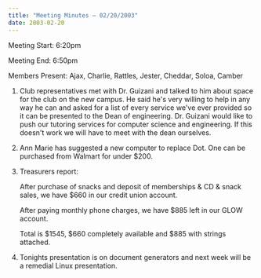 ```yaml
---
title: "Meeting Minutes – 02/20/2003"
date: 2003-02-20
---
```

Meeting Start: 6:20pm </p><p>
Meeting End: 6:50pm </p><p>
Members Present: Ajax, Charlie, Rattles, Jester, Cheddar, Soloa, Camber </p><p>
1. Club representatives met with Dr. Guizani and talked to him about space for the club on the new campus. He said he's very willing to help in any way he can and asked for a list of every service we've ever provided so it can be presented to the Dean of engineering. Dr. Guizani would like to push our tutoring services for computer science and engineering. If this doesn't work we will have to meet with the dean ourselves. </p><p>
2. Ann Marie has suggested a new computer to replace Dot. One can be purchased from Walmart for under $200. </p><p>
3. Treasurers report: </p><p>
After purchase of snacks and deposit of memberships & CD & snack sales, we have $660 in our credit union account. </p><p>
After paying monthly phone charges, we have $885 left in our GLOW account. </p><p>
Total is $1545, $660 completely available and $885 with strings attached. </p><p>
4. Tonights presentation is on document generators and next week will be a remedial Linux presentation.</p>
